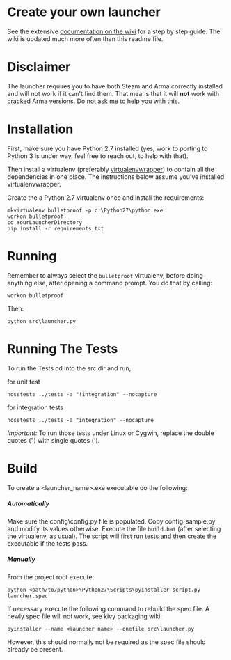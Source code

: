 # Create your own launcher

See the extensive [documentation on the wiki](https://github.com/overfl0/Bulletproof-Arma-Launcher/wiki/Launcher-management) for a step by step guide.
The wiki is updated much more often than this readme file.

# Disclaimer

The launcher requires you to have both Steam and Arma correctly installed and
will not work if it can't find them. That means that it will **not** work with
cracked Arma versions.
Do not ask me to help you with this.

# Installation

First, make sure you have Python 2.7 installed (yes, work to porting to Python
3 is under way, feel free to reach out, to help with that).

Then install a virtualenv (preferably [virtualenvwrapper](https://pypi.org/project/virtualenvwrapper-win/))
to contain all the dependencies in one place. The instructions below assume
you've installed virtualenvwrapper.

Create the a Python 2.7 virtualenv once and install the requirements:
```
mkvirtualenv bulletproof -p c:\Python27\python.exe
workon bulletproof
cd YourLauncherDirectory
pip install -r requirements.txt
```

# Running

Remember to always select the `bulletproof` virtualenv, before doing anything
else, after opening a command prompt. You do that by calling:
```
workon bulletproof
```

Then:
```
python src\launcher.py
```

# Running The Tests

To run the Tests cd into the src dir and run,

for unit test

`nosetests ../tests -a "!integration" --nocapture`

for integration tests

`nosetests ../tests -a "integration" --nocapture`

*Important:* To run those tests under Linux or Cygwin, replace the double
quotes (") with single quotes (').

# Build

To create a <launcher_name>.exe executable do the following:

##### Automatically

Make sure the config\config.py file is populated. Copy config_sample.py and
modify its values otherwise.
Execute the file ```build.bat``` (after selecting the virtualenv, as usual).
The script will first run tests and then create the executable if the tests
pass.

##### Manually

From the project root
execute:

`python <path/to/python>\Python27\Scripts\pyinstaller-script.py launcher.spec`

If necessary execute the following command to
rebuild the spec file. A newly spec file will not work, see kivy packaging wiki:

`pyinstaller --name <launcher name> --onefile src\launcher.py`

However, this should normally not be required as the spec file should already be present.

